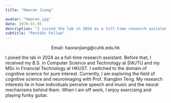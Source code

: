 ```yaml
---
title: "Haoran Jiang"

avatar: "Haoran.jpg"
date: 1970-01-05
description: "I joined the lab in 2024 as a full-time research assistant. Before that, I received my B.S. in Computer Science and..."
subtitle: "Postdoc Fellow"
---
```

<p align="center">
    Email: haoranjiang@cuhk.edu.hk
</p>

I joined the lab in 2024 as a full-time research assistant. Before that, I received my B.S. in Computer Science and Technology at SWJTU and my MSc in Financial Technology at HKUST. I switched to the domain of cognitive science for pure interest. Currently, I am exploring the field of cognitive science and neuroimaging with Prof. Xiangbin Teng. My research interests lie in how individuals perceive speech and music and the neural mechanisms behind them. When I am off work, I enjoy exercising and playing funky guitar. 
